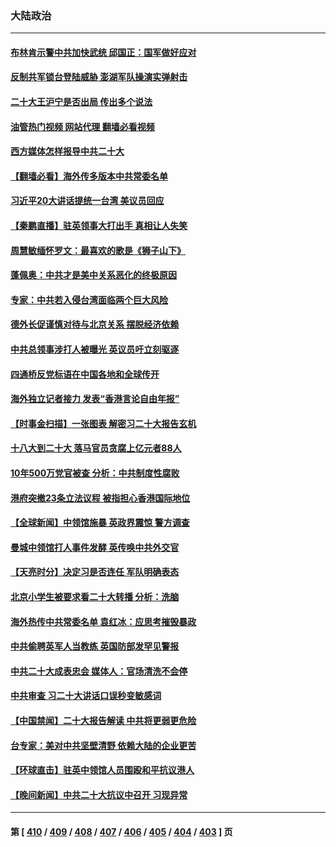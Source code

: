 ### 大陆政治
---
#### [布林肯示警中共加快武统 邱国正：国军做好应对](../../pages/ncid277/n13848541.md?10192045) 
#### [反制共军锁台登陆威胁 澎湖军队操演实弹射击](../../pages/ncid277/n13848343.md?10192045) 
#### [二十大王沪宁是否出局 传出多个说法](../../pages/ncid277/n13848484.md?10192045) 
#### [油管热门视频 网站代理 翻墙必看视频](http://132.145.103.77:81/youtube.html?10192045)
#### [西方媒体怎样报导中共二十大](../../pages/ncid277/n13848308.md?10192045) 
#### [【翻墙必看】海外传多版本中共常委名单](../../pages/ncid277/n13848326.md?10192045) 
#### [习近平20大讲话提统一台湾 美议员回应](../../pages/ncid277/n13848260.md?10192045) 
#### [【秦鹏直播】驻英领事大打出手 真相让人失笑](../../pages/ncid277/n13848061.md?10192045) 
#### [周慧敏缅怀罗文：最喜欢的歌是《狮子山下》](../../pages/ncid277/n13848231.md?10192045) 
#### [蓬佩奥：中共才是美中关系恶化的终极原因](../../pages/ncid277/n13848187.md?10192045) 
#### [专家：中共若入侵台湾面临两个巨大风险](../../pages/ncid277/n13848158.md?10192045) 
#### [德外长促谨慎对待与北京关系 摆脱经济依赖](../../pages/ncid277/n13848065.md?10192045) 
#### [中共总领事涉打人被曝光 英议员吁立刻驱逐](../../pages/ncid277/n13848093.md?10192045) 
#### [四通桥反党标语在中国各地和全球传开](../../pages/ncid277/n13848108.md?10192045) 
#### [海外独立记者接力 发表“香港言论自由年报”](../../pages/ncid277/n13847869.md?10192045) 
#### [【时事金扫描】一张图表 解密习二十大报告玄机](../../pages/ncid277/n13848058.md?10192045) 
#### [十八大到二十大 落马官员贪腐上亿元者88人](../../pages/ncid277/n13847763.md?10192045) 
#### [10年500万党官被查 分析：中共制度性腐败](../../pages/ncid277/n13847925.md?10192045) 
#### [港府突撤23条立法议程 被指担心香港国际地位](../../pages/ncid277/n13848091.md?10192045) 
#### [【全球新闻】中领馆施暴 英政界震惊 警方调查](../../pages/ncid277/n13847872.md?10192045) 
#### [曼城中领馆打人事件发酵 英传唤中共外交官](../../pages/ncid277/n13848048.md?10192045) 
#### [【天亮时分】决定习是否连任 军队明确表态](../../pages/ncid277/n13848045.md?10192045) 
#### [北京小学生被要求看二十大转播 分析：洗脑](../../pages/ncid277/n13847725.md?10192045) 
#### [海外热传中共常委名单 袁红冰：应思考摧毁暴政](../../pages/ncid277/n13847705.md?10192045) 
#### [中共偷聘英军人当教练 英国防部发罕见警报](../../pages/ncid277/n13847953.md?10192045) 
#### [中共二十大成表忠会 媒体人：官场清洗不会停](../../pages/ncid277/n13847842.md?10192045) 
#### [中共审查 习二十大讲话口误秒变敏感词](../../pages/ncid277/n13847857.md?10192045) 
#### [【中国禁闻】二十大报告解读 中共将更弱更危险](../../pages/ncid277/n13847887.md?10192045) 
#### [台专家：美对中共坚壁清野 依赖大陆的企业更苦](../../pages/ncid277/n13847898.md?10192045) 
#### [【环球直击】驻英中领馆人员围殴和平抗议港人](../../pages/ncid277/n13847888.md?10192045) 
#### [【晚间新闻】中共二十大抗议中召开 习现异常](../../pages/ncid277/n13847874.md?10192045) 

---
#### 第 [ [410](./410.md?10192045) / [409](./409.md?10192045) / [408](./408.md?10192045) / [407](./407.md?10192045) / [406](./406.md?10192045) / [405](./405.md?10192045) / [404](./404.md?10192045) / [403](./403.md?10192045) ] 页
